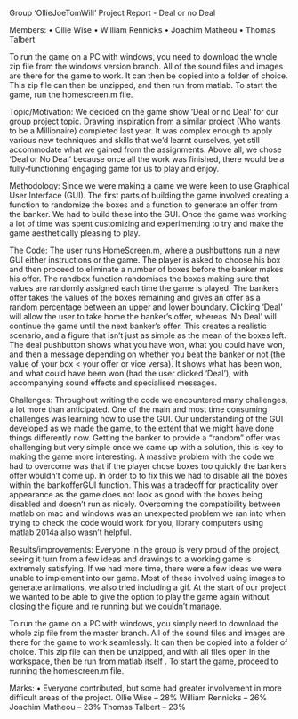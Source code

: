 Group ‘OllieJoeTomWill’ Project Report - Deal or no Deal

Members: • Ollie Wise • William Rennicks • Joachim Matheou • Thomas Talbert

To run the game on a PC with windows, you need to download the whole zip file from the windows version branch. All of the sound files and images are there for the game to work. It can then be copied into a folder of choice. This zip file can then be unzipped, and then run from matlab. To start the game, run the homescreen.m file.

Topic/Motivation: We decided on the game show ‘Deal or no Deal’ for our group project topic. Drawing inspiration from a similar project (Who wants to be a Millionaire) completed last year. It was complex enough to apply various new techniques and skills that we’d learnt ourselves, yet still accommodate what we gained from the assignments. Above all, we chose ‘Deal or No Deal’ because once all the work was finished, there would be a fully-functioning engaging game for us to play and enjoy.

Methodology: Since we were making a game we were keen to use Graphical User Interface (GUI). The first parts of building the game involved creating a function to randomize the boxes and a function to generate an offer from the banker. We had to build these into the GUI. Once the game was working a lot of time was spent customizing and experimenting to try and make the game aesthetically pleasing to play.

The Code: The user runs HomeScreen.m, where a pushbuttons run a new GUI either instructions or the game. The player is asked to choose his box and then proceed to eliminate a number of boxes before the banker makes his offer. The randbox function randomises the boxes making sure that values are randomly assigned each time the game is played. The bankers offer takes the values of the boxes remaining and gives an offer as a random percentage between an upper and lower boundary. Clicking ‘Deal’ will allow the user to take home the banker’s offer, whereas ‘No Deal’ will continue the game until the next banker’s offer. This creates a realistic scenario, and a figure that isn’t just as simple as the mean of the boxes left. The deal pushbutton shows what you have won, what you could have won, and then a message depending on whether you beat the banker or not (the value of your box < your offer or vice versa). It shows what has been won, and what could have been won (had the user clicked ‘Deal’), with accompanying sound effects and specialised messages.

Challenges: Throughout writing the code we encountered many challenges, a lot more than anticipated. One of the main and most time consuming challenges was learning how to use the GUI. Our understanding of the GUI developed as we made the game, to the extent that we might have done things differently now. Getting the banker to provide a “random” offer was challenging but very simple once we came up with a solution, this is key to making the game more interesting. A massive problem with the code we had to overcome was that if the player chose boxes too quickly the bankers offer wouldn’t come up. In order to to fix this we had to disable all the boxes within the bankofferGUI function. This was a tradeoff for practicality over appearance as the game does not look as good with the boxes being disabled and doesn’t run as nicely. Overcoming the compatibility between matlab on mac and windows was an unexpected problem we ran into when trying to check the code would work for you, library computers using matlab 2014a also wasn’t helpful.

Results/improvements: Everyone in the group is very proud of the project, seeing it turn from a few ideas and drawings to a working game is extremely satisfying. If we had more time, there were a few ideas we were unable to implement into our game. Most of these involved using images to generate animations, we also tried including a gif. At the start of our project we wanted to be able to give the option to play the game again without closing the figure and re running but we couldn’t manage.

To run the game on a PC with windows, you simply need to download the whole zip file from the master branch. All of the sound files and images are there for the game to work seamlessly. It can then be copied into a folder of choice. This zip file can then be unzipped, and with all files open in the workspace, then be run from matlab itself . To start the game, proceed to running the homescreen.m file.

Marks: • Everyone contributed, but some had greater involvement in more difficult areas of the project. 
Ollie Wise – 28% 
William Rennicks – 26% 
Joachim Matheou – 23%
Thomas Talbert – 23%
